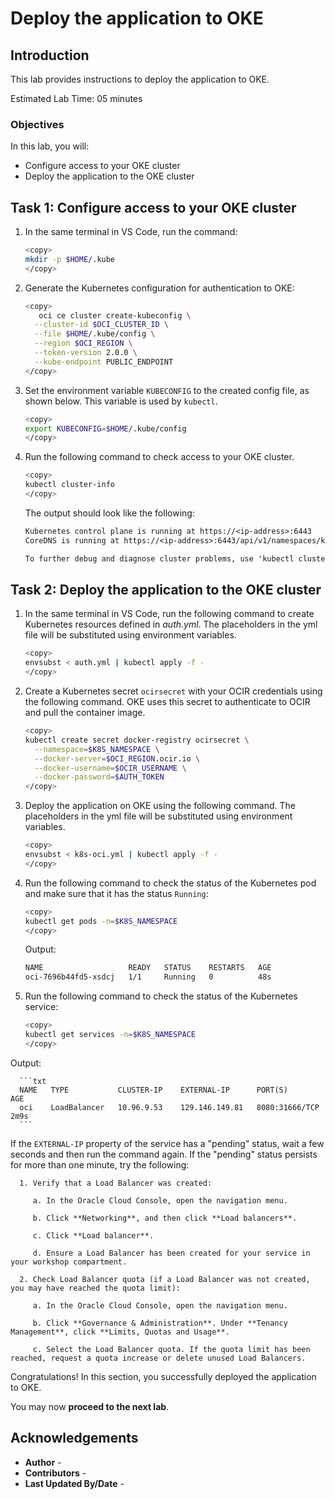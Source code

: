 # Deploy the application to OKE

## Introduction

This lab provides instructions to deploy the application to OKE.

Estimated Lab Time: 05 minutes

### Objectives

In this lab, you will:

* Configure access to your OKE cluster
* Deploy the application to the OKE cluster

## Task 1: Configure access to your OKE cluster

1. In the same terminal in VS Code, run the command:

	```bash
	<copy>
	mkdir -p $HOME/.kube
	</copy>
	```

2. Generate the Kubernetes configuration for authentication to OKE:

	```bash
	<copy>
	   oci ce cluster create-kubeconfig \
      --cluster-id $OCI_CLUSTER_ID \
      --file $HOME/.kube/config \
      --region $OCI_REGION \
      --token-version 2.0.0 \
      --kube-endpoint PUBLIC_ENDPOINT
	</copy>
	```

3. Set the environment variable `KUBECONFIG` to the created config file, as shown below. This variable is used by `kubectl`.

	```bash
	<copy>
	export KUBECONFIG=$HOME/.kube/config
	</copy>
	```

4. Run the following command to check access to your OKE cluster.

	```bash
	<copy>
	kubectl cluster-info
	</copy>
	```

   The output should look like the following:

      ```txt
      Kubernetes control plane is running at https://<ip-address>:6443
      CoreDNS is running at https://<ip-address>:6443/api/v1/namespaces/kube-system/services/kube-dns:dns/proxy

      To further debug and diagnose cluster problems, use 'kubectl cluster-info dump'.
      ```

## Task 2:  Deploy the application to the OKE cluster

1. In the same terminal in VS Code, run the following command to create Kubernetes resources defined in _auth.yml_. The placeholders in the yml file will be substituted using environment variables.

	```bash
	<copy>
	envsubst < auth.yml | kubectl apply -f -
	</copy>
	```

2. Create a Kubernetes secret `ocirsecret` with your OCIR credentials using the following command. OKE uses this secret to authenticate to OCIR and pull the container image.

	```bash
	<copy>
	kubectl create secret docker-registry ocirsecret \
      --namespace=$K8S_NAMESPACE \
      --docker-server=$OCI_REGION.ocir.io \
      --docker-username=$OCIR_USERNAME \
      --docker-password=$AUTH_TOKEN
	</copy>
	```

3. Deploy the application on OKE using the following command. The placeholders in the yml file will be substituted using environment variables.

	```bash
	<copy>
	envsubst < k8s-oci.yml | kubectl apply -f -
	</copy>
	```

4. Run the following command to check the status of the Kubernetes pod and make sure that it has the status `Running`:

	```bash
	<copy>
	kubectl get pods -n=$K8S_NAMESPACE
	</copy>
	```

   Output:

      ```txt
      NAME                   READY   STATUS    RESTARTS   AGE
      oci-7696b44fd5-xsdcj   1/1     Running   0          48s
      ```

5.  Run the following command to check the status of the Kubernetes service:

	```bash
	<copy>
	kubectl get services -n=$K8S_NAMESPACE
	</copy>
	```

   Output:

      ```txt
      NAME   TYPE           CLUSTER-IP    EXTERNAL-IP      PORT(S)             AGE
      oci    LoadBalancer   10.96.9.53    129.146.149.81   8080:31666/TCP      2m9s
      ```

   If the `EXTERNAL-IP` property of the service has a "pending" status, wait a few seconds and then run the command again. If the "pending" status persists for more than one minute, try the following:

      1. Verify that a Load Balancer was created:

         a. In the Oracle Cloud Console, open the navigation menu.

         b. Click **Networking**, and then click **Load balancers**.

         c. Click **Load balancer**.

         d. Ensure a Load Balancer has been created for your service in your workshop compartment.

      2. Check Load Balancer quota (if a Load Balancer was not created, you may have reached the quota limit):

         a. In the Oracle Cloud Console, open the navigation menu.

         b. Click **Governance & Administration**. Under **Tenancy Management**, click **Limits, Quotas and Usage**.

         c. Select the Load Balancer quota. If the quota limit has been reached, request a quota increase or delete unused Load Balancers.

Congratulations! In this section, you successfully deployed the application to OKE.

You may now **proceed to the next lab**.

## Acknowledgements

* **Author** - [](var:author)
* **Contributors** - [](var:contributors)
* **Last Updated By/Date** - [](var:last_updated)
